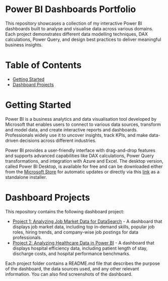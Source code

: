 # Power BI Dashboards Portfolio
This repository showcases a collection of my interactive Power BI dashboards built to analyse and visualise data across various domains. Each project demonstrates different data modelling techniques, DAX calculations, Power Query, and design best practices to deliver meaningful business insights.

# Table of Contents
- [Getting Started](#getting-started)
- [Dashboard Projects](#dashboard-projects)

# Getting Started
Power BI is a business analytics and data visualisation tool developed by Microsoft that enables users to connect to various data sources, transform and model data, and create interactive reports and dashboards. Professionals widely use it to uncover insights, track KPIs, and make data-driven decisions across different industries. 

Power BI provides a user-friendly interface with drag-and-drop features and supports advanced capabilities like DAX calculations, Power Query transformations, and integration with Azure and Excel. The desktop version, called Power BI Desktop, is available for free and can be downloaded either from the [Microsoft Store](https://apps.microsoft.com/home?hl=en-US&gl=US) for automatic updates or directly via this [link](https://www.microsoft.com/en-us/power-platform/products/power-bi/downloads) as a standalone installer.

# Dashboard Projects
This repository contains the following dashboard project:
- [Project 1: Analyzing Job Market Data for DataSearch](https://github.com/Busted546/Power_BI_Dashboards/tree/main/Project%201%3A%20Analyzing%20Job%20Market%20Data) - A dashboard that displays job market data, including top in-demand skills, popular job roles, hiring trends, and company-wise job postings for data professionals.
- [Project 2: Analyzing Healthcare Data in Power BI](https://github.com/Busted546/Power_BI_Dashboards/tree/main/Project%202%3A%20Analyzing%20Healthcare%20Data%20in%20Power%20BI) - A dashboard that displays hospital efficiency data, including patient length of stay, discharge costs, and hospital performance benchmarks.

Each project folder contains a README.md file that describes the purpose of the dashboard, the data sources used, and any other relevant information. You can also find screenshots of the dashboard.
